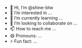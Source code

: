 - 👋 Hi, I’m @shine-btw
- 👀 I’m interested in ...
- 🌱 I’m currently learning ...
- 💞️ I’m looking to collaborate on ...
- 📫 How to reach me ...
- 😄 Pronouns: ...
- ⚡ Fun fact: ...

<!---
shine-btw/shine-btw is a ✨ special ✨ repository because its `README.md` (this file) appears on your GitHub profile.
You can click the Preview link to take a look at your changes.
--->
